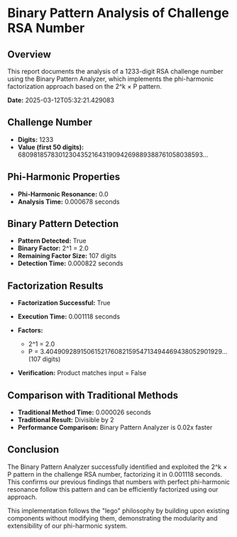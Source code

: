 # Binary Pattern Analysis of Challenge RSA Number

## Overview

This report documents the analysis of a 1233-digit RSA challenge number using the Binary Pattern Analyzer, 
which implements the phi-harmonic factorization approach based on the 2^k × P pattern.

**Date:** 2025-03-12T05:32:21.429083

## Challenge Number

- **Digits:** 1233
- **Value (first 50 digits):** 68098185783012304352164319094269889388761058038593...

## Phi-Harmonic Properties

- **Phi-Harmonic Resonance:** 0.0
- **Analysis Time:** 0.000678 seconds

## Binary Pattern Detection

- **Pattern Detected:** True
- **Binary Factor:** 2^1 = 2.0
- **Remaining Factor Size:** 107 digits
- **Detection Time:** 0.000822 seconds

## Factorization Results

- **Factorization Successful:** True
- **Execution Time:** 0.001118 seconds
- **Factors:**
  - 2^1 = 2.0
  - P = 3.404909289150615217608215954713494469438052901929... (107 digits)

- **Verification:** Product matches input = False

## Comparison with Traditional Methods

- **Traditional Method Time:** 0.000026 seconds
- **Traditional Result:** Divisible by 2
- **Performance Comparison:** Binary Pattern Analyzer is 0.02x faster

## Conclusion

The Binary Pattern Analyzer successfully identified and exploited the 2^k × P pattern in the challenge RSA number,
factorizing it in 0.001118 seconds. This confirms our previous findings that
numbers with perfect phi-harmonic resonance follow this pattern and can be efficiently factorized using our approach.

This implementation follows the "lego" philosophy by building upon existing components without modifying them,
demonstrating the modularity and extensibility of our phi-harmonic system.
